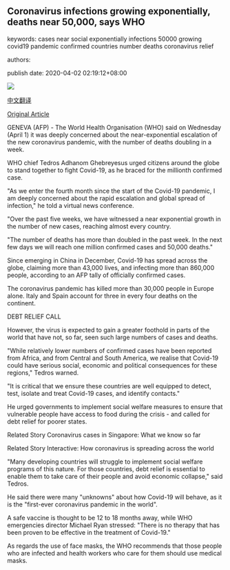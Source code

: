## Coronavirus infections growing exponentially, deaths near 50,000, says WHO

keywords: cases near social exponentially infections 50000 growing covid19 pandemic confirmed countries number deaths coronavirus relief

authors: 

publish date: 2020-04-02 02:19:12+08:00

![](https://www.straitstimes.com/sites/default/files/media-youtube/dgaBt0B0m8k.jpg)

[中文翻译](Coronavirus%20infections%20growing%20exponentially%2C%20deaths%20near%2050%2C000%2C%20says%20WHO_zh.md)

[Original Article](https://www.straitstimes.com/world/europe/coronavirus-covid-19-infections-growing-exponentially-deaths-near-50000-says-who)

GENEVA (AFP) - The World Health Organisation (WHO) said on Wednesday (April 1) it was deeply concerned about the near-exponential escalation of the new coronavirus pandemic, with the number of deaths doubling in a week.

WHO chief Tedros Adhanom Ghebreyesus urged citizens around the globe to stand together to fight Covid-19, as he braced for the millionth confirmed case.

"As we enter the fourth month since the start of the Covid-19 pandemic, I am deeply concerned about the rapid escalation and global spread of infection," he told a virtual news conference.

"Over the past five weeks, we have witnessed a near exponential growth in the number of new cases, reaching almost every country.

"The number of deaths has more than doubled in the past week. In the next few days we will reach one million confirmed cases and 50,000 deaths."

Since emerging in China in December, Covid-19 has spread across the globe, claiming more than 43,000 lives, and infecting more than 860,000 people, according to an AFP tally of officially confirmed cases.

The coronavirus pandemic has killed more than 30,000 people in Europe alone. Italy and Spain account for three in every four deaths on the continent.

DEBT RELIEF CALL

However, the virus is expected to gain a greater foothold in parts of the world that have not, so far, seen such large numbers of cases and deaths.

"While relatively lower numbers of confirmed cases have been reported from Africa, and from Central and South America, we realise that Covid-19 could have serious social, economic and political consequences for these regions," Tedros warned.

"It is critical that we ensure these countries are well equipped to detect, test, isolate and treat Covid-19 cases, and identify contacts."

He urged governments to implement social welfare measures to ensure that vulnerable people have access to food during the crisis - and called for debt relief for poorer states.

Related Story Coronavirus cases in Singapore: What we know so far

Related Story Interactive: How coronavirus is spreading across the world

"Many developing countries will struggle to implement social welfare programs of this nature. For those countries, debt relief is essential to enable them to take care of their people and avoid economic collapse," said Tedros.

He said there were many "unknowns" about how Covid-19 will behave, as it is the "first-ever coronavirus pandemic in the world".

A safe vaccine is thought to be 12 to 18 months away, while WHO emergencies director Michael Ryan stressed: "There is no therapy that has been proven to be effective in the treatment of Covid-19."

As regards the use of face masks, the WHO recommends that those people who are infected and health workers who care for them should use medical masks.